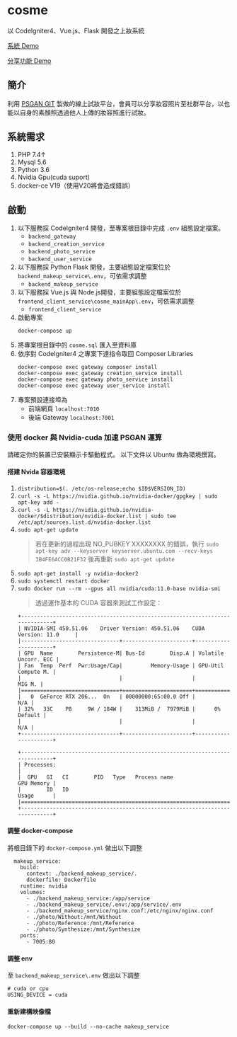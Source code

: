 # cosme
以 CodeIgniter4、Vue.js、Flask 開發之上妝系統

[系統 Demo](https://cosme.sdpmlab.org/mainApp/)

[分享功能 Demo](https://cosme.sdpmlab.org/share/?key=26655aaf465115b43fcb29a613805faac0b6c98c)

## 簡介

利用 [PSGAN GIT](https://github.com/wtjiang98/PSGAN) 製做的線上試妝平台，會員可以分享妝容照片至社群平台，以也能以自身的素顏照透過他人上傳的妝容照進行試妝。

## 系統需求

1. PHP 7.4↑
2. Mysql 5.6
3. Python 3.6
4. Nvidia Gpu(cuda suport)
5. docker-ce V19（使用V20將會造成錯誤）

## 啟動

1. 以下服務採 CodeIgniter4 開發，至專案根目錄中完成 `.env` 組態設定檔案。
    * `backend_gateway`
    * `backend_creation_service`
    * `backend_photo_service`
    * `backend_user_service`
2. 以下服務採 Python Flask 開發，主要組態設定檔案位於 `backend_makeup_service\.env`，可依需求調整
    * `backend_makeup_service`
3. 以下服務採 Vue.js 與 Node.js開發，主要組態設定檔案位於 `frontend_client_service\cosme_mainApp\.env`，可依需求調整
    * `frontend_client_service`
4. 啟動專案
    ```
    docker-compose up
    ```
5. 將專案根目錄中的 ``cosme.sql`` 匯入至資料庫
6. 依序對 CodeIgniter4 之專案下達指令取回 Composer Libraries
    ```
    docker-compose exec gateway composer install
    docker-compose exec gateway creation_service install
    docker-compose exec gateway photo_service install
    docker-compose exec gateway user_service install
    ```
7. 專案預設連接埠為
    * 前端網頁 `localhost:7010`
    * 後端 Gateway `localhost:7001`

### 使用 docker 與 Nvidia-cuda 加速 PSGAN 運算

請確定你的裝置已安裝顯示卡驅動程式。
以下文件以 Ubuntu 做為環境撰寫。

#### 搭建 Nvida 容器環境
1. `distribution=$(. /etc/os-release;echo $ID$VERSION_ID)`
2. `curl -s -L https://nvidia.github.io/nvidia-docker/gpgkey | sudo apt-key add -`
3. `curl -s -L https://nvidia.github.io/nvidia-docker/$distribution/nvidia-docker.list | sudo tee /etc/apt/sources.list.d/nvidia-docker.list
`
4. `sudo apt-get update`
    > 若在更新的過程出現 NO_PUBKEY  XXXXXXXX 的錯誤，執行
    `sudo apt-key adv --keyserver keyserver.ubuntu.com --recv-keys 3B4FE6ACC0B21F32`
    後再重新 `sudo apt-get update`
6. `sudo apt-get install -y nvidia-docker2`
7. `sudo systemctl restart docker`
8. `sudo docker run --rm --gpus all nvidia/cuda:11.0-base nvidia-smi`
    > 透過運作基本的 CUDA 容器來測試工作設定：
    ```
    +-----------------------------------------------------------------------------+
    | NVIDIA-SMI 450.51.06    Driver Version: 450.51.06    CUDA Version: 11.0     |
    |-------------------------------+----------------------+----------------------+
    | GPU  Name        Persistence-M| Bus-Id        Disp.A | Volatile Uncorr. ECC |
    | Fan  Temp  Perf  Pwr:Usage/Cap|         Memory-Usage | GPU-Util  Compute M. |
    |                               |                      |               MIG M. |
    |===============================+======================+======================|
    |   0  GeForce RTX 206...  On   | 00000000:65:00.0 Off |                  N/A |
    | 32%   33C    P8     9W / 184W |    313MiB /  7979MiB |      0%      Default |
    |                               |                      |                  N/A |
    +-------------------------------+----------------------+----------------------+

    +-----------------------------------------------------------------------------+
    | Processes:                                                                  |
    |  GPU   GI   CI        PID   Type   Process name                  GPU Memory |
    |        ID   ID                                                   Usage      |
    |=============================================================================|
    +-----------------------------------------------------------------------------+
    ```

#### 調整 docker-compose

將根目錄下的 `docker-compose.yml` 做出以下調整

```=45
  makeup_service:
    build:
      context: ./backend_makeup_service/.
      dockerfile: Dockerfile
    runtime: nvidia
    volumes:
      - ./backend_makeup_service:/app/service
      - ./backend_makeup_service/.env:/app/service/.env
      - ./backend_makeup_service/nginx.conf:/etc/nginx/nginx.conf
      - ./photo/Without:/mnt/Without
      - ./photo/Reference:/mnt/Reference
      - ./photo/Synthesize:/mnt/Synthesize
    ports:
      - 7005:80
```

#### 調整 env 

至 `backend_makeup_service\.env` 做出以下調整

```=5
# cuda or cpu
USING_DEVICE = cuda
```

#### 重新建構映像檔

```
docker-compose up --build --no-cache makeup_service
```